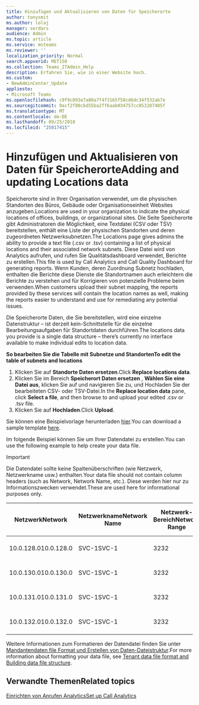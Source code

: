 ```yaml
---
title: Hinzufügen und Aktualisieren von Daten für Speicherorte
author: tonysmit
ms.author: lolaj
manager: serdars
audience: Admin
ms.topic: article
ms.service: msteams
ms.reviewer: ''
localization_priority: Normal
search.appverid: MET150
ms.collection: Teams_ITAdmin_Help
description: Erfahren Sie, wie in einer Website hoch.
ms.custom:
- NewAdminCenter_Update
appliesto:
- Microsoft Teams
ms.openlocfilehash: c9f9c093e7a80a7f4f3165f58cd6dc34f532ab7e
ms.sourcegitcommit: 9acf2f80cbd55ba2ff6aab034757cc053287485f
ms.translationtype: MT
ms.contentlocale: de-DE
ms.lasthandoff: 09/25/2018
ms.locfileid: "25017415"
---
```

<a name="adding-and-updating-locations-data"></a><span data-ttu-id="a8f13-103">Hinzufügen und Aktualisieren von Daten für Speicherorte</span><span class="sxs-lookup"><span data-stu-id="a8f13-103">Adding and updating Locations data</span></span>
============================

<span data-ttu-id="a8f13-104">Speicherorte sind in Ihrer Organisation verwendet, um die physischen Standorten des Büros, Gebäude oder Organisationseinheit Websites anzugeben.</span><span class="sxs-lookup"><span data-stu-id="a8f13-104">Locations are used in your organization to indicate the physical locations of offices, buildings, or organizational sites.</span></span> <span data-ttu-id="a8f13-105">Die Seite Speicherorte gibt Administratoren die Möglichkeit, eine Textdatei (CSV oder TSV) bereitstellen, enthält eine Liste der physischen Standorten und deren zugeordneten Netzwerksubnetzen.</span><span class="sxs-lookup"><span data-stu-id="a8f13-105">The Locations page gives admins the ability to provide a text file (.csv or .tsv) containing a list of physical locations and their associated network subnets.</span></span> <span data-ttu-id="a8f13-106">Diese Datei wird von Analytics aufrufen, und rufen Sie Qualitätsdashboard verwendet, Berichte zu erstellen.</span><span class="sxs-lookup"><span data-stu-id="a8f13-106">This file is used by Call Analytics and Call Quality Dashboard for generating reports.</span></span> <span data-ttu-id="a8f13-107">Wenn Kunden, deren Zuordnung Subnetz hochladen, enthalten die Berichte diese Dienste die Standortnamen auch erleichtern die Berichte zu verstehen und für Korrigieren von potenzielle Probleme beim verwenden.</span><span class="sxs-lookup"><span data-stu-id="a8f13-107">When customers upload their subnet mapping, the reports provided by these services will contain the location names as well, making the reports easier to understand and use for remediating any potential issues.</span></span>

<span data-ttu-id="a8f13-108">Die Speicherorte Daten, die Sie bereitstellen, wird eine einzelne Datenstruktur – ist derzeit kein-Schnittstelle für die einzelne Bearbeitungsaufgaben für Standortdaten durchführen.</span><span class="sxs-lookup"><span data-stu-id="a8f13-108">The locations data you provide is a single data structure – there’s currently no interface available to make individual edits to location data.</span></span> 

<span data-ttu-id="a8f13-109">**So bearbeiten Sie die Tabelle mit Subnetze und Standorten**</span><span class="sxs-lookup"><span data-stu-id="a8f13-109">**To edit the table of subnets and locations**</span></span>

1. <span data-ttu-id="a8f13-110">Klicken Sie auf **Standorte Daten ersetzen**.</span><span class="sxs-lookup"><span data-stu-id="a8f13-110">Click **Replace locations data**.</span></span>
2. <span data-ttu-id="a8f13-111">Klicken Sie im Bereich **Speicherort Daten ersetzen** , **Wählen Sie eine Datei aus**, klicken Sie auf und navigieren Sie zu, und Hochladen Sie der bearbeiteten CSV- oder TSV-Datei.</span><span class="sxs-lookup"><span data-stu-id="a8f13-111">In the **Replace location data** pane, click **Select a file**, and then browse to and upload your edited .csv or .tsv file.</span></span> 
3. <span data-ttu-id="a8f13-112">Klicken Sie auf **Hochladen**.</span><span class="sxs-lookup"><span data-stu-id="a8f13-112">Click **Upload**.</span></span> 


<span data-ttu-id="a8f13-113">Sie können eine Beispielvorlage herunterladen [hier](https://github.com/MicrosoftDocs/OfficeDocs-SkypeForBusiness/blob/live/Teams/downloads/locations-template.zip?raw=true).</span><span class="sxs-lookup"><span data-stu-id="a8f13-113">You can download a sample template [here](https://github.com/MicrosoftDocs/OfficeDocs-SkypeForBusiness/blob/live/Teams/downloads/locations-template.zip?raw=true).</span></span>

<span data-ttu-id="a8f13-114">Im folgende Beispiel können Sie um Ihrer Datendatei zu erstellen.</span><span class="sxs-lookup"><span data-stu-id="a8f13-114">You can use the following example to help create your data file.</span></span> 

> [!IMPORTANT]
> <span data-ttu-id="a8f13-115">Die Datendatei sollte keine Spaltenüberschriften (wie Netzwerk, Netzwerkname usw.) enthalten.</span><span class="sxs-lookup"><span data-stu-id="a8f13-115">Your data file should not contain column headers (such as Network, Network Name, etc.).</span></span> <span data-ttu-id="a8f13-116">Diese werden hier nur zu Informationszwecken verwendet.</span><span class="sxs-lookup"><span data-stu-id="a8f13-116">These are used here for informational purposes only.</span></span> </br>

|<span data-ttu-id="a8f13-117">Netzwerk</span><span class="sxs-lookup"><span data-stu-id="a8f13-117">Network</span></span>|<span data-ttu-id="a8f13-118">Netzwerkname</span><span class="sxs-lookup"><span data-stu-id="a8f13-118">Network Name</span></span>|<span data-ttu-id="a8f13-119">Netzwerk-Bereich</span><span class="sxs-lookup"><span data-stu-id="a8f13-119">Network Range</span></span>|<span data-ttu-id="a8f13-120">Erstellen von Namen</span><span class="sxs-lookup"><span data-stu-id="a8f13-120">Building Name</span></span>|<span data-ttu-id="a8f13-121">Besitzertyp</span><span class="sxs-lookup"><span data-stu-id="a8f13-121">Ownership Type</span></span>|<span data-ttu-id="a8f13-122">Erstellen von Typ</span><span class="sxs-lookup"><span data-stu-id="a8f13-122">Building Type</span></span>|<span data-ttu-id="a8f13-123">Erstellen von Office-Typ</span><span class="sxs-lookup"><span data-stu-id="a8f13-123">Building Office Type</span></span>|<span data-ttu-id="a8f13-124">Ort</span><span class="sxs-lookup"><span data-stu-id="a8f13-124">City</span></span>|<span data-ttu-id="a8f13-125">PLZ</span><span class="sxs-lookup"><span data-stu-id="a8f13-125">Zip Code</span></span>|<span data-ttu-id="a8f13-126">Land</span><span class="sxs-lookup"><span data-stu-id="a8f13-126">Country</span></span>|<span data-ttu-id="a8f13-127">Bundesland</span><span class="sxs-lookup"><span data-stu-id="a8f13-127">State</span></span>|<span data-ttu-id="a8f13-128">Region</span><span class="sxs-lookup"><span data-stu-id="a8f13-128">Region</span></span>|<span data-ttu-id="a8f13-129">Innen Corp</span><span class="sxs-lookup"><span data-stu-id="a8f13-129">Inside Corp</span></span>|<span data-ttu-id="a8f13-130">Express-Route</span><span class="sxs-lookup"><span data-stu-id="a8f13-130">Express Route</span></span>|
|-|-|-|-|-|-|-|-|-|-|-|-|-|-|
|<span data-ttu-id="a8f13-131">10.0.128.0</span><span class="sxs-lookup"><span data-stu-id="a8f13-131">10.0.128.0</span></span> |<span data-ttu-id="a8f13-132">SVC-1</span><span class="sxs-lookup"><span data-stu-id="a8f13-132">SVC-1</span></span>|<span data-ttu-id="a8f13-133">32</span><span class="sxs-lookup"><span data-stu-id="a8f13-133">32</span></span>|<span data-ttu-id="a8f13-134">USCAMTV001</span><span class="sxs-lookup"><span data-stu-id="a8f13-134">USCAMTV001</span></span>|<span data-ttu-id="a8f13-135">Contoso geleaste RE & F</span><span class="sxs-lookup"><span data-stu-id="a8f13-135">Contoso Leased RE&F</span></span>|<span data-ttu-id="a8f13-136">Office</span><span class="sxs-lookup"><span data-stu-id="a8f13-136">Office</span></span>|<span data-ttu-id="a8f13-137">RE & F</span><span class="sxs-lookup"><span data-stu-id="a8f13-137">RE&F</span></span>|<span data-ttu-id="a8f13-138">Mountain-Ansicht</span><span class="sxs-lookup"><span data-stu-id="a8f13-138">Mountain View</span></span>|<span data-ttu-id="a8f13-139">94043</span><span class="sxs-lookup"><span data-stu-id="a8f13-139">94043</span></span>|<span data-ttu-id="a8f13-140">USA</span><span class="sxs-lookup"><span data-stu-id="a8f13-140">US</span></span>|<span data-ttu-id="a8f13-141">CA</span><span class="sxs-lookup"><span data-stu-id="a8f13-141">CA</span></span>|<span data-ttu-id="a8f13-142">USA</span><span class="sxs-lookup"><span data-stu-id="a8f13-142">US</span></span>|<span data-ttu-id="a8f13-143">1</span><span class="sxs-lookup"><span data-stu-id="a8f13-143">1</span></span>|<span data-ttu-id="a8f13-144">1</span><span class="sxs-lookup"><span data-stu-id="a8f13-144">1</span></span>|
|<span data-ttu-id="a8f13-145">10.0.130.0</span><span class="sxs-lookup"><span data-stu-id="a8f13-145">10.0.130.0</span></span> |<span data-ttu-id="a8f13-146">SVC-1</span><span class="sxs-lookup"><span data-stu-id="a8f13-146">SVC-1</span></span>|<span data-ttu-id="a8f13-147">32</span><span class="sxs-lookup"><span data-stu-id="a8f13-147">32</span></span>|<span data-ttu-id="a8f13-148">USCAMTV001</span><span class="sxs-lookup"><span data-stu-id="a8f13-148">USCAMTV001</span></span>|<span data-ttu-id="a8f13-149">Contoso geleaste RE & F</span><span class="sxs-lookup"><span data-stu-id="a8f13-149">Contoso Leased RE&F</span></span>|<span data-ttu-id="a8f13-150">Office</span><span class="sxs-lookup"><span data-stu-id="a8f13-150">Office</span></span>|<span data-ttu-id="a8f13-151">RE & F</span><span class="sxs-lookup"><span data-stu-id="a8f13-151">RE&F</span></span>|<span data-ttu-id="a8f13-152">Mountain-Ansicht</span><span class="sxs-lookup"><span data-stu-id="a8f13-152">Mountain View</span></span>|<span data-ttu-id="a8f13-153">94043</span><span class="sxs-lookup"><span data-stu-id="a8f13-153">94043</span></span>|<span data-ttu-id="a8f13-154">USA</span><span class="sxs-lookup"><span data-stu-id="a8f13-154">US</span></span>|<span data-ttu-id="a8f13-155">CA</span><span class="sxs-lookup"><span data-stu-id="a8f13-155">CA</span></span>|<span data-ttu-id="a8f13-156">USA</span><span class="sxs-lookup"><span data-stu-id="a8f13-156">US</span></span>|<span data-ttu-id="a8f13-157">1</span><span class="sxs-lookup"><span data-stu-id="a8f13-157">1</span></span>|<span data-ttu-id="a8f13-158">1</span><span class="sxs-lookup"><span data-stu-id="a8f13-158">1</span></span>|
|<span data-ttu-id="a8f13-159">10.0.131.0</span><span class="sxs-lookup"><span data-stu-id="a8f13-159">10.0.131.0</span></span> |<span data-ttu-id="a8f13-160">SVC-1</span><span class="sxs-lookup"><span data-stu-id="a8f13-160">SVC-1</span></span>|<span data-ttu-id="a8f13-161">32</span><span class="sxs-lookup"><span data-stu-id="a8f13-161">32</span></span>|<span data-ttu-id="a8f13-162">USCAMTV001</span><span class="sxs-lookup"><span data-stu-id="a8f13-162">USCAMTV001</span></span>|<span data-ttu-id="a8f13-163">Contoso geleaste RE & F</span><span class="sxs-lookup"><span data-stu-id="a8f13-163">Contoso Leased RE&F</span></span>|<span data-ttu-id="a8f13-164">Office</span><span class="sxs-lookup"><span data-stu-id="a8f13-164">Office</span></span>|<span data-ttu-id="a8f13-165">RE & F</span><span class="sxs-lookup"><span data-stu-id="a8f13-165">RE&F</span></span>|<span data-ttu-id="a8f13-166">Mountain-Ansicht</span><span class="sxs-lookup"><span data-stu-id="a8f13-166">Mountain View</span></span>|<span data-ttu-id="a8f13-167">94043</span><span class="sxs-lookup"><span data-stu-id="a8f13-167">94043</span></span>|<span data-ttu-id="a8f13-168">USA</span><span class="sxs-lookup"><span data-stu-id="a8f13-168">US</span></span>|<span data-ttu-id="a8f13-169">CA</span><span class="sxs-lookup"><span data-stu-id="a8f13-169">CA</span></span>|<span data-ttu-id="a8f13-170">USA</span><span class="sxs-lookup"><span data-stu-id="a8f13-170">US</span></span>|<span data-ttu-id="a8f13-171">1</span><span class="sxs-lookup"><span data-stu-id="a8f13-171">1</span></span>|<span data-ttu-id="a8f13-172">1</span><span class="sxs-lookup"><span data-stu-id="a8f13-172">1</span></span>|
|<span data-ttu-id="a8f13-173">10.0.132.0</span><span class="sxs-lookup"><span data-stu-id="a8f13-173">10.0.132.0</span></span> |<span data-ttu-id="a8f13-174">SVC-1</span><span class="sxs-lookup"><span data-stu-id="a8f13-174">SVC-1</span></span>|<span data-ttu-id="a8f13-175">32</span><span class="sxs-lookup"><span data-stu-id="a8f13-175">32</span></span>|<span data-ttu-id="a8f13-176">USCAMTV001</span><span class="sxs-lookup"><span data-stu-id="a8f13-176">USCAMTV001</span></span>|<span data-ttu-id="a8f13-177">Contoso geleaste RE & F</span><span class="sxs-lookup"><span data-stu-id="a8f13-177">Contoso Leased RE&F</span></span>|<span data-ttu-id="a8f13-178">Office</span><span class="sxs-lookup"><span data-stu-id="a8f13-178">Office</span></span>|<span data-ttu-id="a8f13-179">RE & F</span><span class="sxs-lookup"><span data-stu-id="a8f13-179">RE&F</span></span>|<span data-ttu-id="a8f13-180">Mountain-Ansicht</span><span class="sxs-lookup"><span data-stu-id="a8f13-180">Mountain View</span></span>|<span data-ttu-id="a8f13-181">94043</span><span class="sxs-lookup"><span data-stu-id="a8f13-181">94043</span></span>|<span data-ttu-id="a8f13-182">USA</span><span class="sxs-lookup"><span data-stu-id="a8f13-182">US</span></span>|<span data-ttu-id="a8f13-183">CA</span><span class="sxs-lookup"><span data-stu-id="a8f13-183">CA</span></span>|<span data-ttu-id="a8f13-184">USA</span><span class="sxs-lookup"><span data-stu-id="a8f13-184">US</span></span>|<span data-ttu-id="a8f13-185">1</span><span class="sxs-lookup"><span data-stu-id="a8f13-185">1</span></span>|<span data-ttu-id="a8f13-186">1</span><span class="sxs-lookup"><span data-stu-id="a8f13-186">1</span></span>|


<span data-ttu-id="a8f13-187">Weitere Informationen zum Formatieren der Datendatei finden Sie unter [Mandantendaten file Format und Erstellen von Daten-Dateistruktur](turning-on-and-using-call-quality-dashboard.md#tenant-data-file-format-and-building-data-file-structure).</span><span class="sxs-lookup"><span data-stu-id="a8f13-187">For more information about formatting your data file, see [Tenant data file format and Building data file structure](turning-on-and-using-call-quality-dashboard.md#tenant-data-file-format-and-building-data-file-structure).</span></span>


## <a name="related-topics"></a><span data-ttu-id="a8f13-188">Verwandte Themen</span><span class="sxs-lookup"><span data-stu-id="a8f13-188">Related topics</span></span>

[<span data-ttu-id="a8f13-189">Einrichten von Anrufen Analytics</span><span class="sxs-lookup"><span data-stu-id="a8f13-189">Set up Call Analytics</span></span>](set-up-call-analytics.md)